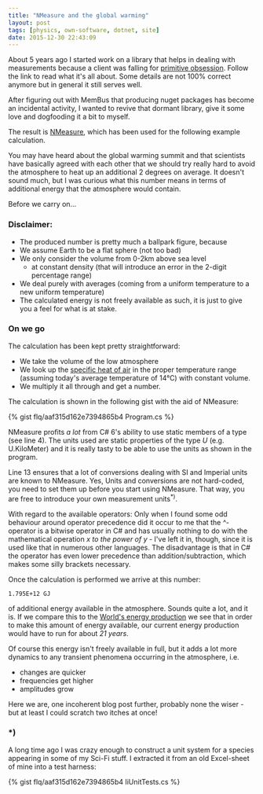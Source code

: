 ```yaml
---
title: "NMeasure and the global warming"
layout: post
tags: [physics, own-software, dotnet, site]
date: 2015-12-30 22:43:09
---
```


About 5 years ago I started work on a library that helps in dealing with measurements because a client 
was falling for [primitive obsession][1]. Follow the link to read what it's all about. Some details
are not 100% correct anymore but in general it still serves well.

After figuring out with MemBus that producing nuget packages has become an incidental activity, I wanted
to revive that dormant library, give it some love and dogfooding it a bit to myself.

The result is [NMeasure][2], which has been used for the following example calculation.

You may have heard about the global warming summit and that scientists have basically agreed with each other
that we should try really hard to avoid the atmosphere to heat up an additional 2 degrees on average. It doesn't sound much,
but I was curious what this number means in terms of additional energy that the atmosphere would contain.

Before we carry on...

### Disclaimer:

* The produced number is pretty much a ballpark figure, because
* We assume Earth to be a flat sphere (not too bad)
* We only consider the volume from 0-2km above sea level
  * at constant density (that will introduce an error in the 2-digit percentage range)
* We deal purely with averages (coming from a uniform temperature to a new uniform temperature)
* The calculated energy is not freely available as such, it is just to give you a feel for what is at stake.

### On we go

The calculation has been kept pretty straightforward:

* We take the volume of the low atmosphere
* We look up the [specific heat of air][3] in the proper temperature range (assuming today's average temperature of 14°C) with constant volume. 
* We multiply it all through and get a number.

The calculation is shown in the following gist with the aid of NMeasure:

{% gist flq/aaf315d162e7394865b4 Program.cs %}

NMeasure profits *a lot* from C# 6's ability to use static members of a type (see line 4). The units used
are static properties of the type *U* (e.g. U.KiloMeter) and it is really tasty to be able to use the units as shown in the 
program.

Line 13 ensures that a lot of conversions dealing with SI and Imperial units are known to NMeasure. Yes, Units and conversions
are not hard-coded, you need to set them up before you start using NMeasure. That way, you are free to introduce your own
measurement units<sup>*)</sup>.

With regard to the available operators: Only when I found some odd behaviour around operator precedence did it occur to me
that the *^*-operator is a bitwise operator in C# and has usually nothing to do with the mathematical operation 
*x to the power of y* - I've left it in, though, since it is used like that in numerous other languages. The disadvantage
is that in C# the operator has even lower precedence than addition/subtraction, which makes some silly brackets necessary.

Once the calculation is performed we arrive at this number:

    1.795E+12 GJ
  
of additional energy available in the atmosphere. 
Sounds quite a lot, and it is. If we compare this to the [World's energy production][4] we see that in order to make
this amount of energy available, our current energy production would have to run for about *21 years*.

Of course this energy isn't freely available in full, but it adds a lot more dynamics to any transient phenomena occurring
in the atmosphere, i.e.

* changes are quicker
* frequencies get higher
* amplitudes grow

Here we are, one incoherent blog post further, probably none the wiser - but at least I could scratch two itches at once!

### *)

A long time ago I was crazy enough to construct a unit system for a species appearing in some of my Sci-Fi stuff. I extracted
it from an old Excel-sheet of mine into a test harness:

{% gist flq/aaf315d162e7394865b4 IiUnitTests.cs %}

[1]: /2010/11/30/Dealing-with-primitive-obsession-this-time-Measurements/
[2]: https://www.nuget.org/packages/NMeasure/
[3]: https://www.google.de/search?q=specific+heat+air
[4]: https://en.wikipedia.org/wiki/List_of_countries_by_electricity_production
